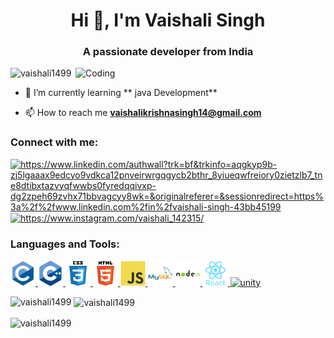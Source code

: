 <h1 align="center">Hi 👋, I'm Vaishali Singh</h1>
<h3 align="center">A passionate developer from India</h3>
<img align="right" alt="Coding" width="400" src="https://images.app.goo.gl/v9hVc64dATPzujyv8.">
<p align="left"> <img src="https://komarev.com/ghpvc/?username=vaishali1499&label=Profile%20views&color=0e75b6&style=flat" alt="vaishali1499" /> </p>

- 🌱 I’m currently learning ** java Development**

- 📫 How to reach me **vaishalikrishnasingh14@gmail.com**

<h3 align="left">Connect with me:</h3>
<p align="left">
<a href="https://linkedin.com/in/https://www.linkedin.com/authwall?trk=bf&trkinfo=aqgkyp9b-zj5lgaaax9edcyo9vdkca12pnveirwrgqgycb2bthr_8yiueqwfreiory0zietzlb7_tne8dtibxtazvyqfwwbs0fyredqqivxp-dg2zpeh69zvhx71bbvagcyy8wk=&originalreferer=&sessionredirect=https%3a%2f%2fwww.linkedin.com%2fin%2fvaishali-singh-43bb45199" target="blank"><img align="center" src="https://raw.githubusercontent.com/rahuldkjain/github-profile-readme-generator/master/src/images/icons/Social/linked-in-alt.svg" alt="https://www.linkedin.com/authwall?trk=bf&trkinfo=aqgkyp9b-zj5lgaaax9edcyo9vdkca12pnveirwrgqgycb2bthr_8yiueqwfreiory0zietzlb7_tne8dtibxtazvyqfwwbs0fyredqqivxp-dg2zpeh69zvhx71bbvagcyy8wk=&originalreferer=&sessionredirect=https%3a%2f%2fwww.linkedin.com%2fin%2fvaishali-singh-43bb45199" height="30" width="40" /></a>
<a href="https://instagram.com/https://www.instagram.com/vaishali_142315/" target="blank"><img align="center" src="https://raw.githubusercontent.com/rahuldkjain/github-profile-readme-generator/master/src/images/icons/Social/instagram.svg" alt="https://www.instagram.com/vaishali_142315/" height="30" width="40" /></a>
</p>

<h3 align="left">Languages and Tools:</h3>
<p align="left"> <a href="https://www.cprogramming.com/" target="_blank" rel="noreferrer"> <img src="https://raw.githubusercontent.com/devicons/devicon/master/icons/c/c-original.svg" alt="c" width="40" height="40"/> </a> <a href="https://www.w3schools.com/cpp/" target="_blank" rel="noreferrer"> <img src="https://raw.githubusercontent.com/devicons/devicon/master/icons/cplusplus/cplusplus-original.svg" alt="cplusplus" width="40" height="40"/> </a> <a href="https://www.w3schools.com/css/" target="_blank" rel="noreferrer"> <img src="https://raw.githubusercontent.com/devicons/devicon/master/icons/css3/css3-original-wordmark.svg" alt="css3" width="40" height="40"/> </a> <a href="https://www.w3.org/html/" target="_blank" rel="noreferrer"> <img src="https://raw.githubusercontent.com/devicons/devicon/master/icons/html5/html5-original-wordmark.svg" alt="html5" width="40" height="40"/> </a> <a href="https://developer.mozilla.org/en-US/docs/Web/JavaScript" target="_blank" rel="noreferrer"> <img src="https://raw.githubusercontent.com/devicons/devicon/master/icons/javascript/javascript-original.svg" alt="javascript" width="40" height="40"/> </a> <a href="https://www.mysql.com/" target="_blank" rel="noreferrer"> <img src="https://raw.githubusercontent.com/devicons/devicon/master/icons/mysql/mysql-original-wordmark.svg" alt="mysql" width="40" height="40"/> </a> <a href="https://nodejs.org" target="_blank" rel="noreferrer"> <img src="https://raw.githubusercontent.com/devicons/devicon/master/icons/nodejs/nodejs-original-wordmark.svg" alt="nodejs" width="40" height="40"/> </a> <a href="https://reactjs.org/" target="_blank" rel="noreferrer"> <img src="https://raw.githubusercontent.com/devicons/devicon/master/icons/react/react-original-wordmark.svg" alt="react" width="40" height="40"/> </a> <a href="https://unity.com/" target="_blank" rel="noreferrer"> <img src="https://www.vectorlogo.zone/logos/unity3d/unity3d-icon.svg" alt="unity" width="40" height="40"/> </a> </p>

<p><img align="left" src="https://github-readme-stats.vercel.app/api/top-langs?username=vaishali1499&show_icons=true&locale=en&layout=compact" alt="vaishali1499" /></p>

<p>&nbsp;<img align="center" src="https://github-readme-stats.vercel.app/api?username=vaishali1499&show_icons=true&locale=en" alt="vaishali1499" /></p>

<p><img align="center" src="https://github-readme-streak-stats.herokuapp.com/?user=vaishali1499&" alt="vaishali1499" /></p>

